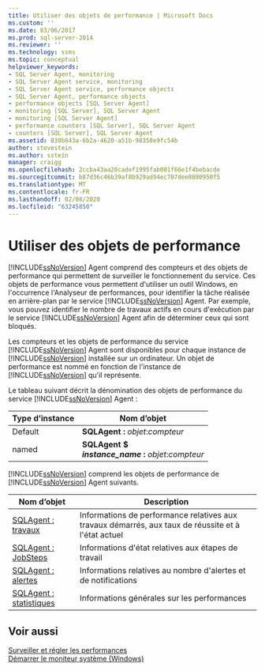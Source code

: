 ```yaml
---
title: Utiliser des objets de performance | Microsoft Docs
ms.custom: ''
ms.date: 03/06/2017
ms.prod: sql-server-2014
ms.reviewer: ''
ms.technology: ssms
ms.topic: conceptual
helpviewer_keywords:
- SQL Server Agent, monitoring
- SQL Server Agent service, monitoring
- SQL Server Agent service, performance objects
- SQL Server Agent, performance objects
- performance objects [SQL Server Agent]
- monitoring [SQL Server], SQL Server Agent
- monitoring [SQL Server Agent]
- performance counters [SQL Server], SQL Server Agent
- counters [SQL Server], SQL Server Agent
ms.assetid: 830b843a-6b2a-4620-a51b-98358e9fc54b
author: stevestein
ms.author: sstein
manager: craigg
ms.openlocfilehash: 2ccba43aa28cadef1995fab001f66e1f4bebacde
ms.sourcegitcommit: b87d36c46b39af8b929ad94ec707dee8800950f5
ms.translationtype: MT
ms.contentlocale: fr-FR
ms.lasthandoff: 02/08/2020
ms.locfileid: "63245850"
---
```

# <a name="use-performance-objects"></a>Utiliser des objets de performance
  
  [!INCLUDE[ssNoVersion](../../includes/ssnoversion-md.md)] Agent comprend des compteurs et des objets de performance qui permettent de surveiller le fonctionnement du service. Ces objets de performance vous permettent d'utiliser un outil Windows, en l'occurrence l'Analyseur de performances, pour identifier la tâche réalisée en arrière-plan par le service [!INCLUDE[ssNoVersion](../../includes/ssnoversion-md.md)] Agent. Par exemple, vous pouvez identifier le nombre de travaux actifs en cours d'exécution par le service [!INCLUDE[ssNoVersion](../../includes/ssnoversion-md.md)] Agent afin de déterminer ceux qui sont bloqués.  
  
 Les compteurs et les objets de performance du service [!INCLUDE[ssNoVersion](../../includes/ssnoversion-md.md)] Agent sont disponibles pour chaque instance de [!INCLUDE[ssNoVersion](../../includes/ssnoversion-md.md)] installée sur un ordinateur. Un objet de performance est nommé en fonction de l'instance de [!INCLUDE[ssNoVersion](../../includes/ssnoversion-md.md)] qu'il représente.  
  
 Le tableau suivant décrit la dénomination des objets de performance du service [!INCLUDE[ssNoVersion](../../includes/ssnoversion-md.md)] Agent :  
  
|Type d’instance|Nom d’objet|  
|-------------------|-----------------|  
|Default|**SQLAgent :** *objet*:*compteur*|  
|named|**SQLAgent $**<br /> ***instance_name* :** *objet*:*compteur*|  
  
 
  [!INCLUDE[ssNoVersion](../../includes/ssnoversion-md.md)] comprend les objets de performance de [!INCLUDE[ssNoVersion](../../includes/ssnoversion-md.md)] Agent suivants.  
  
|Nom d’objet|Description|  
|-----------------|-----------------|  
|[SQLAgent : travaux](../../relational-databases/performance-monitor/sql-server-agent-jobs-object.md)|Informations de performance relatives aux travaux démarrés, aux taux de réussite et à l'état actuel|  
|[SQLAgent : JobSteps](../../relational-databases/performance-monitor/sql-server-agent-jobsteps-object.md)|Informations d'état relatives aux étapes de travail|  
|[SQLAgent : alertes](../../relational-databases/performance-monitor/sql-server-agent-alerts-object.md)|Informations relatives au nombre d'alertes et de notifications|  
|[SQLAgent : statistiques](../../relational-databases/performance-monitor/sql-server-agent-statistics-object.md)|Informations générales sur les performances|  
  
## <a name="see-also"></a>Voir aussi  
 [Surveiller et régler les performances](../../relational-databases/performance/monitor-and-tune-for-performance.md)   
 [Démarrer le moniteur système &#40;Windows&#41;](../../relational-databases/performance/start-system-monitor-windows.md)  
  
  
